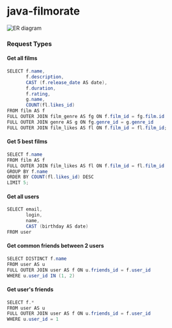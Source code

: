 # java-filmorate

![ER diagram](https://github.com/vitaliibredun/java-filmorate/blob/main/src/main/resources/ER%20diagram.png?raw=true)

### Request Types

#### Get all films
```java
SELECT f.name,
       f.description,
       CAST (f.release_date AS date),
       f.duration,
       f.rating,
       g.name,
       COUNT(fl.likes_id)
FROM film AS f
FULL OUTER JOIN film_genre AS fg ON f.film_id = fg.film.id
FULL OUTER JOIN genre AS g ON fg.genre_id = g.genre_id
FULL OUTER JOIN film_likes AS fl ON f.film_id = fl.film_id;
```
#### Get 5 best films
```java
SELECT f.name
FROM film AS f
FULL OUTER JOIN film_likes AS fl ON f.film_id = fl.film_id
GROUP BY f.name
ORDER BY COUNT(fl.likes_id) DESC
LIMIT 5;
```

#### Get all users
```java
SELECT email,
       login,
       name,
       CAST (birthday AS date)
FROM user
```

#### Get common friends between 2 users
```java
SELECT DISTINCT f.name
FROM user AS u
FULL OUTER JOIN user AS f ON u.friends_id = f.user_id
WHERE u.user_id IN (1, 2)
```

#### Get user's friends
```java
SELECT f.*
FROM user AS u
FULL OUTER JOIN user AS f ON u.friends_id = f.user_id
WHERE u.user_id = 1
```
















